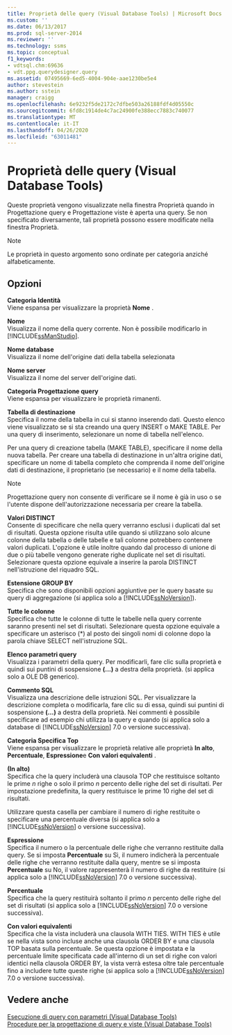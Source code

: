 ```yaml
---
title: Proprietà delle query (Visual Database Tools) | Microsoft Docs
ms.custom: ''
ms.date: 06/13/2017
ms.prod: sql-server-2014
ms.reviewer: ''
ms.technology: ssms
ms.topic: conceptual
f1_keywords:
- vdtsql.chm:69636
- vdt.ppg.querydesigner.query
ms.assetid: 07495669-6ed5-4004-904e-aae1230be5e4
author: stevestein
ms.author: sstein
manager: craigg
ms.openlocfilehash: 6e9232f5de2172c7dfbe503a26188fdf4d05550c
ms.sourcegitcommit: 6fd8c1914de4c7ac24900fe388ecc7883c740077
ms.translationtype: MT
ms.contentlocale: it-IT
ms.lasthandoff: 04/26/2020
ms.locfileid: "63011481"
---
```

# <a name="query-properties-visual-database-tools"></a>Proprietà delle query (Visual Database Tools)
  Queste proprietà vengono visualizzate nella finestra Proprietà quando in Progettazione query e Progettazione viste è aperta una query. Se non specificato diversamente, tali proprietà possono essere modificate nella finestra Proprietà.  
  
> [!NOTE]  
>  Le proprietà in questo argomento sono ordinate per categoria anziché alfabeticamente.  
  
## <a name="options"></a>Opzioni  
 **Categoria Identità**  
 Viene espansa per visualizzare la proprietà **Nome** .  
  
 **Nome**  
 Visualizza il nome della query corrente. Non è possibile modificarlo in [!INCLUDE[ssManStudio](../../includes/ssmanstudio-md.md)].  
  
 **Nome database**  
 Visualizza il nome dell'origine dati della tabella selezionata  
  
 **Nome server**  
 Visualizza il nome del server dell'origine dati.  
  
 **Categoria Progettazione query**  
 Viene espansa per visualizzare le proprietà rimanenti.  
  
 **Tabella di destinazione**  
 Specifica il nome della tabella in cui si stanno inserendo dati. Questo elenco viene visualizzato se si sta creando una query INSERT o MAKE TABLE. Per una query di inserimento, selezionare un nome di tabella nell'elenco.  
  
 Per una query di creazione tabella (MAKE TABLE), specificare il nome della nuova tabella. Per creare una tabella di destinazione in un'altra origine dati, specificare un nome di tabella completo che comprenda il nome dell'origine dati di destinazione, il proprietario (se necessario) e il nome della tabella.  
  
> [!NOTE]  
>  Progettazione query non consente di verificare se il nome è già in uso o se l'utente dispone dell'autorizzazione necessaria per creare la tabella.  
  
 **Valori DISTINCT**  
 Consente di specificare che nella query verranno esclusi i duplicati dal set di risultati. Questa opzione risulta utile quando si utilizzano solo alcune colonne della tabella o delle tabelle e tali colonne potrebbero contenere valori duplicati. L'opzione è utile inoltre quando dal processo di unione di due o più tabelle vengono generate righe duplicate nel set di risultati. Selezionare questa opzione equivale a inserire la parola DISTINCT nell'istruzione del riquadro SQL.  
  
 **Estensione GROUP BY**  
 Specifica che sono disponibili opzioni aggiuntive per le query basate su query di aggregazione (si applica solo a [!INCLUDE[ssNoVersion](../../includes/ssnoversion-md.md)]).  
  
 **Tutte le colonne**  
 Specifica che tutte le colonne di tutte le tabelle nella query corrente saranno presenti nel set di risultati. Selezionare questa opzione equivale a specificare un asterisco (*) al posto dei singoli nomi di colonne dopo la parola chiave SELECT nell'istruzione SQL.  
  
 **Elenco parametri query**  
 Visualizza i parametri della query. Per modificarli, fare clic sulla proprietà e quindi sui puntini di sospensione **(...)** a destra della proprietà. (si applica solo a OLE DB generico).  
  
 **Commento SQL**  
 Visualizza una descrizione delle istruzioni SQL. Per visualizzare la descrizione completa o modificarla, fare clic su di essa, quindi sui puntini di sospensione **(...)** a destra della proprietà. Nei commenti è possibile specificare ad esempio chi utilizza la query e quando (si applica solo a database di [!INCLUDE[ssNoVersion](../../includes/ssnoversion-md.md)] 7.0 o versione successiva).  
  
 **Categoria Specifica Top**  
 Viene espansa per visualizzare le proprietà relative alle proprietà **In alto**, **Percentuale**, **Espressione**e **Con valori equivalenti** .  
  
 **(In alto)**  
 Specifica che la query includerà una clausola TOP che restituisce soltanto le prime *n* righe o solo il primo *n* percento delle righe del set di risultati. Per impostazione predefinita, la query restituisce le prime 10 righe del set di risultati.  
  
 Utilizzare questa casella per cambiare il numero di righe restituite o specificare una percentuale diversa (si applica solo a [!INCLUDE[ssNoVersion](../../includes/ssnoversion-md.md)] o versione successiva).  
  
 **Espressione**  
 Specifica il numero o la percentuale delle righe che verranno restituite dalla query. Se si imposta **Percentuale** su Sì, il numero indicherà la percentuale delle righe che verranno restituite dalla query, mentre se si imposta **Percentuale** su No, il valore rappresenterà il numero di righe da restituire (si applica solo a [!INCLUDE[ssNoVersion](../../includes/ssnoversion-md.md)] 7.0 o versione successiva).  
  
 **Percentuale**  
 Specifica che la query restituirà soltanto il primo *n* percento delle righe del set di risultati (si applica solo a [!INCLUDE[ssNoVersion](../../includes/ssnoversion-md.md)] 7.0 o versione successiva).  
  
 **Con valori equivalenti**  
 Specifica che la vista includerà una clausola WITH TIES. WITH TIES è utile se nella vista sono incluse anche una clausola ORDER BY e una clausola TOP basata sulla percentuale. Se questa opzione è impostata e la percentuale limite specificata cade all'interno di un set di righe con valori identici nella clausola ORDER BY, la vista verrà estesa oltre tale percentuale fino a includere tutte queste righe (si applica solo a [!INCLUDE[ssNoVersion](../../includes/ssnoversion-md.md)] 7.0 o versione successiva).  
  
## <a name="see-also"></a>Vedere anche  
 [Esecuzione di query con parametri &#40;Visual Database Tools&#41;](visual-database-tools.md)   
 [Procedure per la progettazione di query e viste &#40;Visual Database Tools&#41;](design-queries-and-views-how-to-topics-visual-database-tools.md)  
  
  
